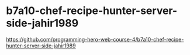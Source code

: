 # b7a10-chef-recipe-hunter-server-side-jahir1989

https://github.com/programming-hero-web-course-4/b7a10-chef-recipe-hunter-server-side-jahir1989



